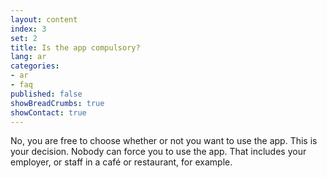 ```yaml
---
layout: content
index: 3
set: 2
title: Is the app compulsory?
lang: ar
categories:
- ar
- faq
published: false
showBreadCrumbs: true
showContact: true
---
```


No, you are free to choose whether or not you want to use the app. This is your decision. Nobody can force you to use the app. That includes your employer, or staff in a café or restaurant, for example.
